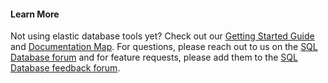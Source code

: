 #### Learn More

Not using elastic database tools yet? Check out our [Getting Started Guide](../sql-database-elastic-scale-get-started.md) and [Documentation Map](https://azure.microsoft.com/documentation/learning-paths/sql-database-elastic-scale/).  For questions, please reach out to us on the [SQL Database forum](http://social.msdn.microsoft.com/forums/azure/home?forum=ssdsgetstarted) and for feature requests, please add them to the [SQL Database feedback forum](https://feedback.azure.com/forums/217321-sql-database/).
